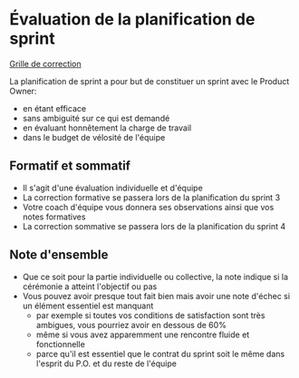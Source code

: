 # Évaluation de la planification de sprint

[Grille de correction](09-grilles/Grille-Planif.xlsx)

La planification de sprint a pour but de constituer un sprint avec le Product Owner:
- en étant efficace
- sans ambiguité sur ce qui est demandé
- en évaluant honnêtement la charge de travail
- dans le budget de vélosité de l'équipe


## Formatif et sommatif

- Il s'agit d'une évaluation individuelle et d'équipe
- La correction formative se passera lors de la planification du sprint 3
- Votre coach d'équipe vous donnera ses observations ainsi que vos notes formatives
- La correction sommative se passera lors de la planification du sprint 4

## Note d'ensemble

- Que ce soit pour la partie individuelle ou collective, la note indique si la cérémonie a atteint l'objectif ou pas
- Vous pouvez avoir presque tout fait bien mais avoir une note d'échec si un élément essentiel est manquant
    - par exemple si toutes vos conditions de satisfaction sont très ambigues, vous pourriez avoir en dessous de 60%
    - même si vous avez apparemment une rencontre fluide et fonctionnelle
    - parce qu'il est essentiel que le contrat du sprint soit le même dans l'esprit du P.O. et du reste de l'équipe